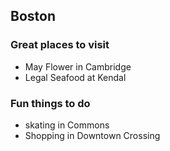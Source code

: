 ## Boston

### Great places to visit
- May Flower in Cambridge
- Legal Seafood at Kendal

### Fun things to do
- skating in Commons
- Shopping in Downtown Crossing
